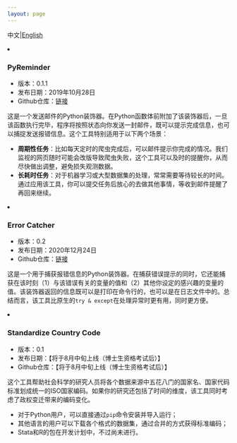 ```yaml
---
layout: page
---
```


中文\|[English](./project.html)

<li class="posts-labelgroup2"></li>

### PyReminder

- 版本：0.1.1
- 发布日期：2019年10月28日
- Github仓库：<a class='icon-ext-link' href='https://github.com/Wenzhi-Ding/py_reminder' target="_blank">链接</a>

这是一个发送邮件的Python装饰器。在Python函数体前附加了该装饰器后，一旦该函数执行完毕，程序将按照状态向你发送一封邮件，既可以提示完成信息，也可以捕捉发送报错信息。这个工具特别适用于以下两个场景：

- **周期性任务**：比如每天定时的爬虫完成后，可以邮件提示你完成的情况。我们监视的网页随时可能会改版导致爬虫失败，这个工具可以及时的提醒你，从而尽快做出调整，避免损失观测数据。
- **长耗时任务**：对于机器学习或大型数据集的处理，常常需要等待较长的时间。通过应用该工具，你可以提交任务后放心的去做其他事情，等收到邮件提醒了再回来继续。

<li class="posts-labelgroup2"></li>

### Error Catcher

- 版本：0.2
- 发布日期：2020年12月24日
- Github仓库：<a class='icon-ext-link' href='https://github.com/Wenzhi-Ding/error_catcher' target="_blank">链接</a>

这是一个用于捕获报错信息的Python装饰器。在捕获错误提示的同时，它还能捕获在该时刻（1）与该错误有关的变量的值和（2）其他你设定的感兴趣的变量的值。该装饰器返回的信息既可以是打印在命令行的，也可以是在日志文件中的。总结而言，该工具比原生的`try & except`在处理异常时更有用，同时更方便。

<li class="posts-labelgroup2"></li>

### Standardize Country Code

- 版本：0.1
- 发布日期：【将于8月中旬上线（博士生资格考试后）】
- Github仓库：【将于8月中旬上线（博士生资格考试后）】

这个工具帮助社会科学的研究人员将各个数据来源中五花八门的国家名、国家代码标准划成统一的ISO国家编码。如果你的研究还包括了时间的维度，该工具同时考虑了政权变迁带来的编码变化。

- 对于Python用户，可以直接通过`pip`命令安装并导入运行；
- 其他语言的用户可以下载各个格式的数据集，通过合并的方式获得标准编码；
- Stata和R的包在开发计划中，不过尚未进行。
